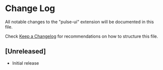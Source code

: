 # Change Log

All notable changes to the "pulse-ui" extension will be documented in this file.

Check [Keep a Changelog](http://keepachangelog.com/) for recommendations on how to structure this file.

## [Unreleased]

- Initial release